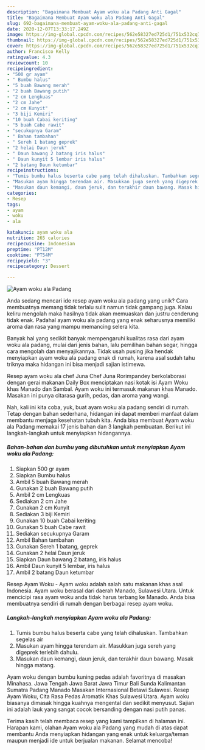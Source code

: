 ```yaml
---
description: "Bagaimana Membuat Ayam woku ala Padang Anti Gagal"
title: "Bagaimana Membuat Ayam woku ala Padang Anti Gagal"
slug: 692-bagaimana-membuat-ayam-woku-ala-padang-anti-gagal
date: 2020-12-07T13:33:17.249Z
image: https://img-global.cpcdn.com/recipes/562e58327ed725d1/751x532cq70/ayam-woku-ala-padang-foto-resep-utama.jpg
thumbnail: https://img-global.cpcdn.com/recipes/562e58327ed725d1/751x532cq70/ayam-woku-ala-padang-foto-resep-utama.jpg
cover: https://img-global.cpcdn.com/recipes/562e58327ed725d1/751x532cq70/ayam-woku-ala-padang-foto-resep-utama.jpg
author: Francisco Kelly
ratingvalue: 4.3
reviewcount: 10
recipeingredient:
- "500 gr ayam"
- " Bumbu halus"
- "5 buah Bawang merah"
- "2 buah Bawang putih"
- "2 cm Lengkuas"
- "2 cm Jahe"
- "2 cm Kunyit"
- "3 biji Kemiri"
- "10 buah Cabai keriting"
- "5 buah Cabe rawit"
- "secukupnya Garam"
- " Bahan tambahan"
- " Sereh 1 batang geprek"
- "2 helai Daun jeruk"
- " Daun bawang 2 batang iris halus"
- " Daun kunyit 5 lembar iris halus"
- "2 batang Daun ketumbar"
recipeinstructions:
- "Tumis bumbu halus beserta cabe yang telah dihaluskan. Tambahkan segelas air"
- "Masukan ayam hingga terendam air. Masukkan juga sereh yang digeprek terlebih dahulu."
- "Masukan daun kemangi, daun jeruk, dan terakhir daun bawang. Masak hingga matang."
categories:
- Resep
tags:
- ayam
- woku
- ala

katakunci: ayam woku ala 
nutrition: 265 calories
recipecuisine: Indonesian
preptime: "PT12M"
cooktime: "PT54M"
recipeyield: "3"
recipecategory: Dessert

---
```



![Ayam woku ala Padang](https://img-global.cpcdn.com/recipes/562e58327ed725d1/751x532cq70/ayam-woku-ala-padang-foto-resep-utama.jpg)

Anda sedang mencari ide resep ayam woku ala padang yang unik? Cara membuatnya memang tidak terlalu sulit namun tidak gampang juga. Kalau keliru mengolah maka hasilnya tidak akan memuaskan dan justru cenderung tidak enak. Padahal ayam woku ala padang yang enak seharusnya memiliki aroma dan rasa yang mampu memancing selera kita.

Banyak hal yang sedikit banyak mempengaruhi kualitas rasa dari ayam woku ala padang, mulai dari jenis bahan, lalu pemilihan bahan segar, hingga cara mengolah dan menyajikannya. Tidak usah pusing jika hendak menyiapkan ayam woku ala padang enak di rumah, karena asal sudah tahu triknya maka hidangan ini bisa menjadi sajian istimewa.

Resep ayam woku ala chef Juna Chef Juna Rorimpandey berkolaborasi dengan gerai makanan Daily Box menciptakan nasi kotak isi Ayam Woku khas Manado dan Sambal. Ayam woku ini termasuk makanan khas Manado. Masakan ini punya citarasa gurih, pedas, dan aroma yang wangi.


Nah, kali ini kita coba, yuk, buat ayam woku ala padang sendiri di rumah. Tetap dengan bahan sederhana, hidangan ini dapat memberi manfaat dalam membantu menjaga kesehatan tubuh kita. Anda bisa membuat Ayam woku ala Padang memakai 17 jenis bahan dan 3 langkah pembuatan. Berikut ini langkah-langkah untuk menyiapkan hidangannya.

<!--inarticleads1-->

##### Bahan-bahan dan bumbu yang dibutuhkan untuk menyiapkan Ayam woku ala Padang:

1. Siapkan 500 gr ayam
1. Siapkan  Bumbu halus
1. Ambil 5 buah Bawang merah
1. Gunakan 2 buah Bawang putih
1. Ambil 2 cm Lengkuas
1. Sediakan 2 cm Jahe
1. Gunakan 2 cm Kunyit
1. Sediakan 3 biji Kemiri
1. Gunakan 10 buah Cabai keriting
1. Gunakan 5 buah Cabe rawit
1. Sediakan secukupnya Garam
1. Ambil  Bahan tambahan
1. Gunakan  Sereh 1 batang, geprek
1. Gunakan 2 helai Daun jeruk
1. Siapkan  Daun bawang 2 batang, iris halus
1. Ambil  Daun kunyit 5 lembar, iris halus
1. Ambil 2 batang Daun ketumbar


Resep Ayam Woku - Ayam woku adalah salah satu makanan khas asal Indonesia. Ayam woku berasal dari daerah Manado, Sulawesi Utara. Untuk mencicipi rasa ayam woku anda tidak harus terbang ke Manado. Anda bisa membuatnya sendiri di rumah dengan berbagai resep ayam woku. 

<!--inarticleads2-->

##### Langkah-langkah menyiapkan Ayam woku ala Padang:

1. Tumis bumbu halus beserta cabe yang telah dihaluskan. Tambahkan segelas air
1. Masukan ayam hingga terendam air. Masukkan juga sereh yang digeprek terlebih dahulu.
1. Masukan daun kemangi, daun jeruk, dan terakhir daun bawang. Masak hingga matang.


Ayam woku dengan bumbu kuning pedas adalah favoritnya di masakan Minahasa. Jawa Tengah Jawa Barat Jawa Timur Bali Sunda Kalimantan Sumatra Padang Manado Masakan Internasional Betawi Sulawesi. Resep Ayam Woku, Cita Rasa Pedas Aromatik Khas Sulawesi Utara. Ayam woku biasanya dimasak hingga kuahnya mengental dan sedikit menyusut. Sajian ini adalah lauk yang sangat cocok bersanding dengan nasi putih panas. 

Terima kasih telah membaca resep yang kami tampilkan di halaman ini. Harapan kami, olahan Ayam woku ala Padang yang mudah di atas dapat membantu Anda menyiapkan hidangan yang enak untuk keluarga/teman maupun menjadi ide untuk berjualan makanan. Selamat mencoba!
